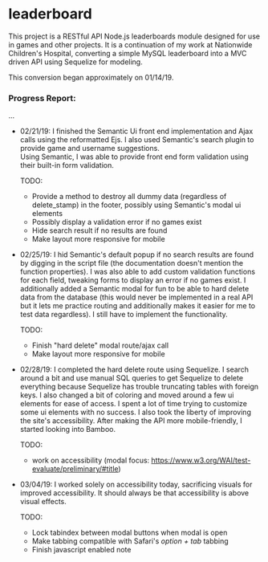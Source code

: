 # leaderboard

This project is a RESTful API Node.js leaderboards module designed for use in games and other projects.
It is a continuation of my work at Nationwide Children's Hospital, converting a simple
MySQL leaderboard into a MVC driven API using Sequelize for modeling.

This conversion began approximately on 01/14/19.


### Progress Report:

...

- 02/21/19: I finished the Semantic Ui front end implementation and Ajax calls using the reformatted Ejs. I also used Semantic's search plugin to provide game and username suggestions.  
  Using Semantic, I was able to provide front end form validation using their built-in form validation.

  TODO:

  - Provide a method to destroy all dummy data (regardless of delete_stamp) in the footer, possibly using Semantic's modal ui elements
  - Possibly display a validation error if no games exist
  - Hide search result if no results are found
  - Make layout more responsive for mobile

- 02/25/19: I hid Semantic's default popup if no search results are found by digging in the script file (the documentation doesn't mention the function properties).
  I was also able to add custom validation functions for each field, tweaking forms to display an error if no games exist.
  I additionally added a Semantic modal for fun to be able to hard delete data from the database (this would never be implemented in a real API but it lets me practice
  routing and additionally makes it easier for me to test data regardless). I still have to implement the functionality.

  TODO:

  - Finish "hard delete" modal route/ajax call
  - Make layout more responsive for mobile

- 02/28/19: I completed the hard delete route using Sequelize. I search around a bit and use manual SQL queries to get Sequelize to delete everything
  because Sequelize has trouble truncating tables with foreign keys. I also changed a bit of coloring and moved around a few ui elements for ease of access.
  I spent a lot of time trying to customize some ui elements with no success. I also took the liberty of improving the site's accessibility.
  After making the API more mobile-friendly, I started looking into Bamboo.

  TODO:

  - work on accessibility (modal focus: https://www.w3.org/WAI/test-evaluate/preliminary/#title)

- 03/04/19: I worked solely on accessibility today, sacrificing visuals for improved accessibility. It should
  always be that accessibility is above visual effects.

  TODO:

  - Lock tabindex between modal buttons when modal is open
  - Make tabbing compatible with Safari's _option + tab_ tabbing
  - Finish javascript enabled note
